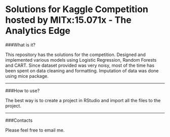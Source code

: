 # Solutions for Kaggle Competition hosted by MITx:15.071x - The Analytics Edge

###What is it?

This repository has the solutions for the competition. Designed and implemented various models using Logistic Regression, Random Forests and CART. Since dataset provided was very noisy, most of the time has been spent on data cleaning and formatting. Imputation of data was done using mice package.

---

###How to use?

The best way is to create a project in RStudio and import all the files to the project.

---

###Contacts

Please feel free to email me.
